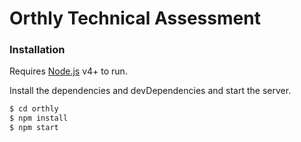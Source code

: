 # Orthly Technical Assessment 
### Installation

Requires [Node.js](https://nodejs.org/) v4+ to run.

Install the dependencies and devDependencies and start the server.

```sh
$ cd orthly
$ npm install
$ npm start
```
